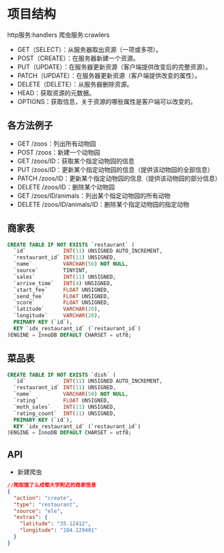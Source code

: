# 项目结构

http服务:handlers
爬虫服务:crawlers

* GET（SELECT）：从服务器取出资源（一项或多项）。
* POST（CREATE）：在服务器新建一个资源。
* PUT（UPDATE）：在服务器更新资源（客户端提供改变后的完整资源）。
* PATCH（UPDATE）：在服务器更新资源（客户端提供改变的属性）。
* DELETE（DELETE）：从服务器删除资源。
* HEAD：获取资源的元数据。
* OPTIONS：获取信息，关于资源的哪些属性是客户端可以改变的。

## 各方法例子
* GET /zoos：列出所有动物园
* POST /zoos：新建一个动物园
* GET /zoos/ID：获取某个指定动物园的信息
* PUT /zoos/ID：更新某个指定动物园的信息（提供该动物园的全部信息）
* PATCH /zoos/ID：更新某个指定动物园的信息（提供该动物园的部分信息）
* DELETE /zoos/ID：删除某个动物园
* GET /zoos/ID/animals：列出某个指定动物园的所有动物
* DELETE /zoos/ID/animals/ID：删除某个指定动物园的指定动物

## 商家表
```sql
CREATE TABLE IF NOT EXISTS `restaurant` (
  `id`            INT(11) UNSIGNED AUTO_INCREMENT,
  `restaurant_id` INT(11) UNSIGNED,
  `name`          VARCHAR(50) NOT NULL,
  `source`        TINYINT,
  `sales`         INT(11) UNSIGNED,
  `arrive_time`   INT(4) UNSIGNED,
  `start_fee`     FLOAT UNSIGNED,
  `send_fee`      FLOAT UNSIGNED,
  `score`         FLOAT UNSIGNED,
  `latitude`      VARCHAR(20),
  `longitude`     VARCHAR(20),
  PRIMARY KEY (`id`),
  KEY `idx_restaurant_id` (`restaurant_id`)
)ENGINE = InnoDB DEFAULT CHARSET = utf8;
```

## 菜品表
```sql
CREATE TABLE IF NOT EXISTS `dish` (
  `id`            INT(11) UNSIGNED AUTO_INCREMENT,
  `restaurant_id` INT(11) UNSIGNED,
  `name`          VARCHAR(50) NOT NULL,
  `rating`        FLOAT UNSIGNED,
  `moth_sales`    INT(11) UNSIGNED,
  `rating_count`  INT(11) UNSIGNED,
  PRIMARY KEY (`id`),
  KEY `idx_restaurant_id` (`restaurant_id`)
)ENGINE = InnoDB DEFAULT CHARSET = utf8;
```

## API

* 新建爬虫
```json
//爬取饿了么成都大学附近的商家信息
{
  "action": "create",
  "type": "restaurant",
  "source": "ele",
  "extras": {
    "latitude": "35.12412",
    "longitude": "104.129401"
  }
}
```